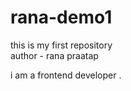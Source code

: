 # rana-demo1
this is my first repository
<br>
author - rana praatap
<br>

i am a frontend developer .
